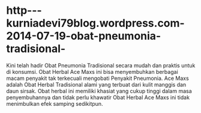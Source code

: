 http---kurniadevi79blog.wordpress.com-2014-07-19-obat-pneumonia-tradisional-
============================================================================

Kini telah hadir Obat Pneumonia Tradisional secara mudah dan praktis untuk di konsumsi. Obat Herbal Ace Maxs ini bisa menyembuhkan berbagai macam penyakit tak terkecuali mengobati Penyakit Pneumonia. Ace Maxs adalah Obat Herbal Tradisional alami yang terbuat dari kulit manggis dan daun sirsak. Obat herbal ini memiliki khasiat yang cukup tinggi dalam masa penyembuhannya dan tidak perlu khawatir Obat Herbal Ace Maxs ini tidak menimbulkan efek samping sedikitpun.
